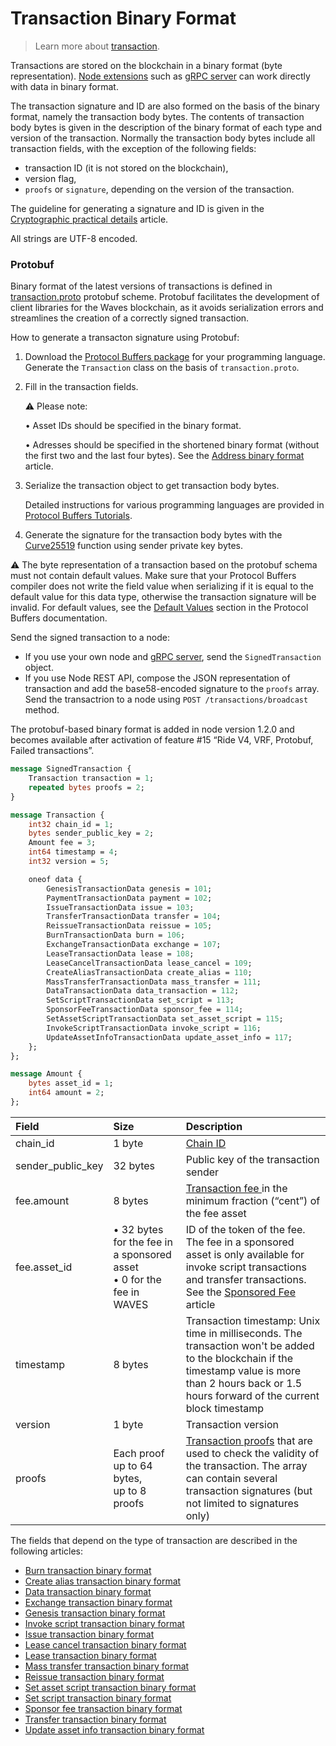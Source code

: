 # Transaction Binary Format

> Learn more about [transaction](/en/blockchain/transaction/).

Transactions are stored on the blockchain in a binary format (byte representation). [Node extensions](/en/waves-node/extensions/) such as [gRPC server](/en/waves-node/extensions/grpc-server/) can work directly with data in binary format.

The transaction signature and ID are also formed on the basis of the binary format, namely the transaction body bytes. The contents of transaction body bytes is given in the description of the binary format of each type and version of the transaction. Normally the transaction body bytes include all transaction fields, with the exception of the following fields:
- transaction ID (it is not stored on the blockchain),
- version flag,
- `proofs` or `signature`, depending on the version of the transaction.

The guideline for generating a signature and ID is given in the [Cryptographic practical details](/en/blockchain/waves-protocol/cryptographic-practical-details#signing) article.

All strings are UTF-8 encoded.

### Protobuf

Binary format of the latest versions of transactions is defined in [transaction.proto](https://github.com/wavesplatform/protobuf-schemas/blob/master/proto/waves/transaction.proto) protobuf scheme. Protobuf facilitates the development of client libraries for the Waves blockchain, as it avoids serialization errors and streamlines the creation of a correctly signed transaction.

How to generate a transacton signature using Protobuf:

1. Download the [Protocol Buffers package](https://github.com/protocolbuffers/protobuf/releases/) for your programming language. Generate the `Transaction` class on the basis of `transaction.proto`.
2. Fill in the transaction fields.

   :warning: Please note:

   • Asset IDs should be specified in the binary format.

   • Adresses should be specified in the shortened binary format (without the first two and the last four bytes). See the [Address binary format](/en/blockchain/binary-format/address-binary-format) article.

3. Serialize the transaction object to get transaction body bytes.

   Detailed instructions for various programming languages are provided in [Protocol Buffers Tutorials](https://developers.google.com/protocol-buffers/docs/tutorials).

4. Generate the signature for the transaction body bytes with the [Curve25519](https://en.wikipedia.org/wiki/Curve25519) function using sender private key bytes.

:warning: The byte representation of a transaction based on the protobuf schema must not contain default values. Make sure that your Protocol Buffers compiler does not write the field value when serializing if it is equal to the default value for this data type, otherwise the transaction signature will be invalid. For default values, see the [Default Values](https://developers.google.com/protocol-buffers/docs/proto3#default) section in the Protocol Buffers documentation.

Send the signed transaction to a node:

* If you use your own node and [gRPC server](/en/waves-node/extensions/grpc-server/), send the `SignedTransaction` object.
* If you use Node REST API, compose the JSON representation of transaction and add the base58-encoded signature to the `proofs` array. Send the transactrion to a node using `POST ​/transactions​/broadcast` method.

The protobuf-based binary format is added in node version 1.2.0 and becomes available after activation of feature #15 “Ride V4, VRF, Protobuf, Failed transactions”.

```protobuf
message SignedTransaction {
    Transaction transaction = 1;
    repeated bytes proofs = 2;
}

message Transaction {
    int32 chain_id = 1;
    bytes sender_public_key = 2;
    Amount fee = 3;
    int64 timestamp = 4;
    int32 version = 5;

    oneof data {
        GenesisTransactionData genesis = 101;
        PaymentTransactionData payment = 102;
        IssueTransactionData issue = 103;
        TransferTransactionData transfer = 104;
        ReissueTransactionData reissue = 105;
        BurnTransactionData burn = 106;
        ExchangeTransactionData exchange = 107;
        LeaseTransactionData lease = 108;
        LeaseCancelTransactionData lease_cancel = 109;
        CreateAliasTransactionData create_alias = 110;
        MassTransferTransactionData mass_transfer = 111;
        DataTransactionData data_transaction = 112;
        SetScriptTransactionData set_script = 113;
        SponsorFeeTransactionData sponsor_fee = 114;
        SetAssetScriptTransactionData set_asset_script = 115;
        InvokeScriptTransactionData invoke_script = 116;
        UpdateAssetInfoTransactionData update_asset_info = 117;
    };
};

message Amount {
    bytes asset_id = 1;
    int64 amount = 2;
};
```

| Field | Size | Description |
| :--- | :--- | :--- |
| chain_id | 1 byte | [Chain ID](/en/blockchain/blockchain-network/#chain-id) |
| sender_public_key | 32 bytes | Public key of the transaction sender |
| fee.amount | 8 bytes | [Transaction fee ](/en/blockchain/transaction/transaction-fee) in the minimum fraction (“cent”) of the fee asset |
| fee.asset_id | • 32 bytes for the fee in a sponsored asset<br> • 0 for the fee in WAVES | ID of the token of the fee.<br>The fee in a sponsored asset is only available for invoke script transactions and transfer transactions. See the [Sponsored Fee](/en/blockchain/waves-protocol/sponsored-fee) article |
| timestamp | 8 bytes | Transaction timestamp: Unix time in milliseconds. The transaction won't be added to the blockchain if the timestamp value is more than 2 hours back or 1.5 hours forward of the current block timestamp |
| version | 1 byte | Transaction version |
| proofs | Each proof up to 64 bytes,<br>up to 8 proofs | [Transaction proofs](/en/blockchain/transaction/transaction-proof) that are used to check the validity of the transaction. The array can contain several transaction signatures (but not limited to signatures only) |

The fields that depend on the type of transaction are described in the following articles:

* [Burn transaction binary format](/en/blockchain/binary-format/transaction-binary-format/burn-transaction-binary-format)
* [Create alias transaction binary format](/en/blockchain/binary-format/transaction-binary-format/create-alias-transaction-binary-format)
* [Data transaction binary format](/en/blockchain/binary-format/transaction-binary-format/data-transaction-binary-format)
* [Exchange transaction binary format](/en/blockchain/binary-format/transaction-binary-format/exchange-transaction-binary-format)
* [Genesis transaction binary format](/en/blockchain/binary-format/transaction-binary-format/genesis-transaction-binary-format)
* [Invoke script transaction binary format](/en/blockchain/binary-format/transaction-binary-format/invoke-script-transaction-binary-format)
* [Issue transaction binary format](/en/blockchain/binary-format/transaction-binary-format/issue-transaction-binary-format)
* [Lease cancel transaction binary format](/en/blockchain/binary-format/transaction-binary-format/lease-cancel-transaction-binary-format)
* [Lease transaction binary format](/en/blockchain/binary-format/transaction-binary-format/lease-transaction-binary-format)
* [Mass transfer transaction binary format](/en/blockchain/binary-format/transaction-binary-format/mass-transfer-transaction-binary-format)
* [Reissue transaction binary format](/en/blockchain/binary-format/transaction-binary-format/reissue-transaction-binary-format)
* [Set asset script transaction binary format](/en/blockchain/binary-format/transaction-binary-format/set-asset-script-transaction-binary-format)
* [Set script transaction binary format](/en/blockchain/binary-format/transaction-binary-format/set-script-transaction-binary-format)
* [Sponsor fee transaction binary format](/en/blockchain/binary-format/transaction-binary-format/sponsor-fee-transaction-binary-format)
* [Transfer transaction binary format](/en/blockchain/binary-format/transaction-binary-format/transfer-transaction-binary-format)
* [Update asset info transaction binary format](/en/blockchain/binary-format/transaction-binary-format/update-asset-info-transaction-binary-format)
<!--* [Continuation transaction](/en/blockchain/binary-format/transaction-binary-format/continuation-transaction-binary-format) -->
